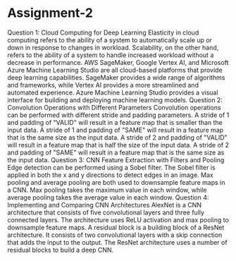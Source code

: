 # Assignment-2
Question 1: Cloud Computing for Deep Learning
Elasticity in cloud computing refers to the ability of a system to automatically scale up or down in response to changes in workload. Scalability, on the other hand, refers to the ability of a system to handle increased workload without a decrease in performance.
AWS SageMaker, Google Vertex AI, and Microsoft Azure Machine Learning Studio are all cloud-based platforms that provide deep learning capabilities. SageMaker provides a wide range of algorithms and frameworks, while Vertex AI provides a more streamlined and automated experience. Azure Machine Learning Studio provides a visual interface for building and deploying machine learning models.
Question 2: Convolution Operations with Different Parameters
Convolution operations can be performed with different stride and padding parameters. A stride of 1 and padding of "VALID" will result in a feature map that is smaller than the input data. A stride of 1 and padding of "SAME" will result in a feature map that is the same size as the input data. A stride of 2 and padding of "VALID" will result in a feature map that is half the size of the input data. A stride of 2 and padding of "SAME" will result in a feature map that is the same size as the input data.
Question 3: CNN Feature Extraction with Filters and Pooling
Edge detection can be performed using a Sobel filter. The Sobel filter is applied in both the x and y directions to detect edges in an image.
Max pooling and average pooling are both used to downsample feature maps in a CNN. Max pooling takes the maximum value in each window, while average pooling takes the average value in each window.
Question 4: Implementing and Comparing CNN Architectures
AlexNet is a CNN architecture that consists of five convolutional layers and three fully connected layers. The architecture uses ReLU activation and max pooling to downsample feature maps.
A residual block is a building block of a ResNet architecture. It consists of two convolutional layers with a skip connection that adds the input to the output. The ResNet architecture uses a number of residual blocks to build a deep CNN.
